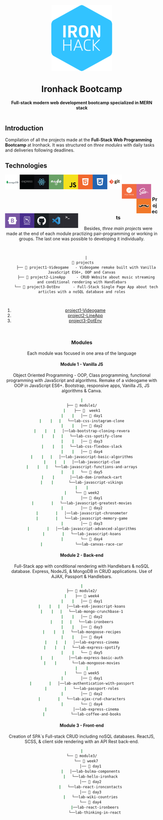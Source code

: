 <div align="center">
    <a href="https://www.ironhack.com/">
        <img 
            alt="Ironhack"
            width="200px"
            src="https://github.com/carlos-garcia-dev/Ironhack-Bootcamp-Images/blob/main/00-Bootcamp/ironhack-logo.png" />
    </a>
</div>
<div align="center">
  <h1>Ironhack Bootcamp</h1>
  <strong>Full-stack modern web development bootcamp specialized in MERN stack</strong>
</div>

</br>

## Introduction

Compilation of all the projects made at the **Full-Stack Web Programming Bootcamp** at Ironhack. It was structured on _three modules_ with daily tasks and deliveries following deadlines.

## Technologies

<di align="center">
    <p align="center">
        <img align="left" alt="MongoDB" width="48px" src="https://github.com/carlos-garcia-dev/carlos-garcia-dev-images/blob/master/images/png/01.MongoDB.png" />
        <img align="left" alt="Express" width="48px" src="https://github.com/carlos-garcia-dev/carlos-garcia-dev-images/blob/master/images/png/02.Express.png" />
        <img align="left" alt="ReactJS" width="48px" src="https://github.com/carlos-garcia-dev/carlos-garcia-dev-images/blob/master/images/png/03.ReactJS.png" />
        <img align="left" alt="NodeJS" width="48px" src="https://github.com/carlos-garcia-dev/carlos-garcia-dev-images/blob/master/images/png/04.NodeJS.png" />
        <img align="left" alt="JavaScript" width="48px" src="https://github.com/carlos-garcia-dev/carlos-garcia-dev-images/blob/master/images/png/05.JavaScript.png" />
        <img align="left" alt="HTML5" width="48px" src="https://github.com/carlos-garcia-dev/carlos-garcia-dev-images/blob/master/images/png/06.HTML5.png" />
        <img align="left" alt="CSS3" width="48px" src="https://github.com/carlos-garcia-dev/carlos-garcia-dev-images/blob/master/images/png/07.CSS3.png" />
        <img align="left" alt="Git" width="48px" src="https://github.com/carlos-garcia-dev/carlos-garcia-dev-images/blob/master/images/png/17.Git.png" />
    </p>
</div>

</br>

<div>
    <p align="center">
        <img align="left" alt="Postman" width="48px" src="https://github.com/carlos-garcia-dev/carlos-garcia-dev-images/blob/master/images/png/22.Postman.png" />
        <img align="left" alt="SaSS" width="48px" src="https://github.com/carlos-garcia-dev/carlos-garcia-dev-images/blob/master/images/png/15.SaSS.png" />
        <img align="left" alt="Handlebars" width="48px" src="https://github.com/carlos-garcia-dev/carlos-garcia-dev-images/blob/master/images/png/16.Handlebars.png" />
        <img align="left" alt="Bootstrap" width="48px" src="https://github.com/carlos-garcia-dev/carlos-garcia-dev-images/blob/master/images/png/08.Bootstrap.png" />
        <img align="left" alt="Heroku" width="48px" src="https://github.com/carlos-garcia-dev/carlos-garcia-dev-images/blob/master/images/png/21.Heroku.png" />
        <img align="left" alt="GitHub" width="48px" src="https://github.com/carlos-garcia-dev/carlos-garcia-dev-images/blob/master/images/png/18.GitHub.png" />
        <img align="left" alt="Visual Studio Code" width="48px" src="https://github.com/carlos-garcia-dev/carlos-garcia-dev-images/blob/master/images/png/19.VSCode.png" />
        <img align="left" alt="Terminal" width="48px" src="https://github.com/carlos-garcia-dev/carlos-garcia-dev-images/blob/master/images/png/20.Terminal.png" />
    </p>
</div>

</br>

### Projects

Besides, _three main projects_ were made at the end of each module practizing pair-programming or working in groups. The last one was possible to developing it individually.

</br>

<div align="center">

```shell
    |
 📁 projects
    ├── 📁 project1-Videogame   - Videogame remake built with Vanilla JavaScript ES6+, OOP and Canvas
    ├── 📁 project2-LineApp     - CRUD Website about music streaming and conditional rendering with Handlebars
    └── 📁 project3-DotEnv      - Full-Stack Single Page App about tech articles with a noSQL database and roles
```

</div>

</br>

<div align="center">

1. [project1-Videogame](https://github.com/carlos-garcia-dev/Ironhack-Bootcamp/tree/main/project1-Videogame)
2. [project2-LineApp](https://github.com/carlos-garcia-dev/Ironhack-Bootcamp/tree/main/project2-LineApp)
3. [project3-DotEnv](https://github.com/carlos-garcia-dev/Ironhack-Bootcamp/tree/main/project3-DotEnv)

</div>

</br>

### Modules

Each module was focused in one area of the language

#### Module 1 - Vanilla JS

Object Oriented Programming - OOP, Class programming, functional programming with JavaScript and algorithms. Remake of a videogame with OOP in JavaScript ES6+. Bootstrap, responsive apps, Vanilla JS, JS algorithms & Canva.

```bash
|
├── 📁 module1/
|    ├── 📁  week1
|    |   │── 📁 day1
|    |   |   └──lab-css-instagram-clone
|    |   │── 📁 day2
|    |   |   │──lab-bootstrap-cloning-revera
|    |   |   └──lab-css-spotify-clone
|    |   │── 📁 day3
|    |   |   └──lab-css-flexbox-slack
|    |   │── 📁 day4
|    |   |   │──lab-javascript-basic-algorithms
|    |   |   │──lab-javascript-clue
|    |   |   └──lab-javascript-functions-and-arrays
|    |   └── 📁 day5
|    |       │──lab-dom-ironhack-cart
|    |       └──lab-javascript-vikings
|    |
|    └── 📁 week2
|        │── 📁 day1
|        |   └──lab-javascript-greatest-movies
|        │── 📁 day2
|        |   │──lab-javascript-chronometer
|        |   └──lab-javascript-memory-game
|        │── 📁 day3
|        |   │──lab-javascript-advanced-algorithms
|        |   └──lab-javascript-koans
|        └── 📁 day4
|               └──lab-canvas-race-car
```

#### Module 2 - Back-end

Full-Stack app with conditional rendering with Handlebars & noSQL database. Express, NodeJS, & MongoDB in CRUD applications. Use of AJAX, Passport & Handlebars.

```bash
|
├── 📁 module2/
|    ├── 📁 week4
|    |   │── 📁 day1
|    |   |   │──lab-es6-javascript-koans
|    |   |   └──lab-mongo-crunchbase-1
|    |   │── 📁 day2
|    |   |   └──lab-ironbeers
|    |   │── 📁 day3
|    |   |   └──lab-mongoose-recipes
|    |   │── 📁 day4
|    |   |   │──lab-express-cinema
|    |   |   └──lab-express-spotify
|    |   └── 📁 day5
|    |       │──lab-express-basic-auth
|    |       └──lab-mongoose-movies
|    |
|    └── 📁 week5
|        │── 📁 day1
|        |   │──lab-authentication-with-passport
|        |   └──lab-passport-roles
|        │── 📁 day2
|        |   └──lab-ajax-crud-characters
|        └── 📁 day4
|            │──lab-express-cinema
|            └──lab-coffee-and-books
```

#### Module 3 - Front-end

Creation of SPA´s Full-stack CRUD including noSQL databases. ReactJS, SCSS, & client side rendering with an API Rest back-end.

```bash
|
└── 📁 module3/
    └── 📁 week7
        │── 📁 day1
        |   │──lab-bulma-components
        |   └──lab-hello-ironhack
        │── 📁 day2
        |   └──lab-react-ironcontacts
        │── 📁 day3
        |   └──lab-wiki-countries
        └── 📁 day4
            |──lab-react-ironbeers
            └──lab-thinking-in-react
```
